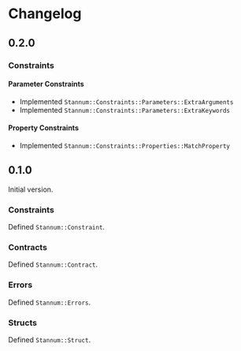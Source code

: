 # Changelog

## 0.2.0

### Constraints

#### Parameter Constraints

- Implemented `Stannum::Constraints::Parameters::ExtraArguments`
- Implemented `Stannum::Constraints::Parameters::ExtraKeywords`

#### Property Constraints

- Implemented `Stannum::Constraints::Properties::MatchProperty`

## 0.1.0

Initial version.

### Constraints

Defined `Stannum::Constraint`.

### Contracts

Defined `Stannum::Contract`.

### Errors

Defined `Stannum::Errors`.

### Structs

Defined `Stannum::Struct`.
